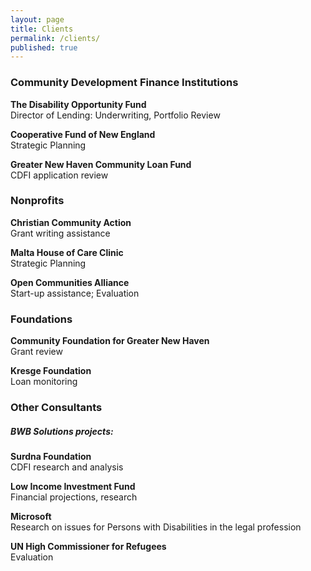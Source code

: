 ```yaml
---
layout: page
title: Clients
permalink: /clients/
published: true
---
```



### Community Development Finance Institutions

**The Disability Opportunity Fund**  
Director of Lending: Underwriting, Portfolio Review

**Cooperative Fund of New England**  
Strategic Planning

**Greater New Haven Community Loan Fund**  
CDFI application review



### Nonprofits	

**Christian Community Action**  
Grant writing assistance

**Malta House of Care Clinic**  
Strategic Planning

**Open Communities Alliance**  
Start-up assistance; Evaluation

 

### Foundations

**Community Foundation for Greater New Haven**  
Grant review

**Kresge Foundation**  
Loan monitoring



### Other Consultants

##### BWB Solutions projects:

**Surdna Foundation**  
CDFI research and analysis

**Low Income Investment Fund**  
Financial projections, research

**Microsoft**  
Research on issues for Persons with Disabilities in the legal profession

**UN High Commissioner for Refugees**  
Evaluation
